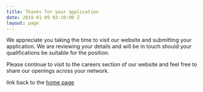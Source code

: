 ```yaml
---
title: Thanks for your application
date: 2019-01-09 03:10:00 Z
layout: page
---
```


We appreciate you taking the time to visit our website and submitting your application. We are reviewing your details and will be in touch should your qualifications be suitable for the position.

Please continue to visit to the careers section of our website and feel free to share our openings across your network.

link back to the [home page](http://ashkaratalentconsultant.com)